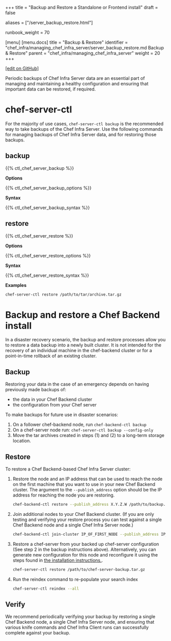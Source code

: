 +++
title = "Backup and Restore a Standalone or Frontend install"
draft = false

aliases = ["/server_backup_restore.html"]

runbook_weight = 70

[menu]
  [menu.docs]
    title = "Backup & Restore"
    identifier = "chef_infra/managing_chef_infra_server/server_backup_restore.md Backup & Restore"
    parent = "chef_infra/managing_chef_infra_server"
    weight = 20
+++    

[\[edit on GitHub\]](https://github.com/chef/chef-web-docs/blob/master/content/runbook/server_backup_restore.md)

Periodic backups of Chef Infra Server data are an essential part of
managing and maintaining a healthy configuration and ensuring that
important data can be restored, if required.

chef-server-ctl
===============

For the majority of use cases, `chef-server-ctl backup` is the
recommended way to take backups of the Chef Infra Server. Use the
following commands for managing backups of Chef Infra Server data, and
for restoring those backups.

backup
------

{{% ctl_chef_server_backup %}}

**Options**

{{% ctl_chef_server_backup_options %}}

**Syntax**

{{% ctl_chef_server_backup_syntax %}}

restore
-------

{{% ctl_chef_server_restore %}}

**Options**

{{% ctl_chef_server_restore_options %}}

**Syntax**

{{% ctl_chef_server_restore_syntax %}}

**Examples**

``` bash
chef-server-ctl restore /path/to/tar/archive.tar.gz
```

Backup and restore a Chef Backend install
=========================================

In a disaster recovery scenario, the backup and restore processes allow
you to restore a data backup into a newly built cluster. It is not
intended for the recovery of an individual machine in the chef-backend
cluster or for a point-in-time rollback of an existing cluster.

Backup
------

Restoring your data in the case of an emergency depends on having
previously made backups of:

-   the data in your Chef Backend cluster
-   the configuration from your Chef server

To make backups for future use in disaster scenarios:

1.  On a follower chef-backend node, run `chef-backend-ctl backup`
2.  On a chef-server node run: `chef-server-ctl backup --config-only`
3.  Move the tar archives created in steps (1) and (2) to a long-term
    storage location.

Restore
-------

To restore a Chef Backend-based Chef Infra Server cluster:

1.  Restore the node and an IP address that can be used to reach the
    node on the first machine that you want to use in your new Chef
    Backend cluster. The argument to the `--publish_address` option
    should be the IP address for reaching the node you are restoring.

    ``` bash
    chef-backend-ctl restore --publish_address X.Y.Z.W /path/to/backup.tar.gz
    ```

2.  Join additional nodes to your Chef Backend cluster. (If you are only
    testing and verifying your restore process you can test against a
    single Chef Backend node and a single Chef Infra Server node.)

    ``` bash
    chef-backend-ctl join-cluster IP_OF_FIRST_NODE --publish_address IP_OF_THIS_NODE
    ```

3.  Restore a chef-server from your backed up chef-server configuration
    (See step 2 in the backup instructions above). Alternatively, you
    can generate new configuration for this node and reconfigure it
    using the steps found in [the installation
    instructions.](/install_server_ha/#step-5-install-and-configure-first-frontend).

    ``` bash
    chef-server-ctl restore /path/to/chef-server-backup.tar.gz
    ```

4.  Run the reindex command to re-populate your search index

    ``` bash
    chef-server-ctl reindex --all
    ```

Verify
------

We recommend periodically verifying your backup by restoring a single
Chef Backend node, a single Chef Infra Server node, and ensuring that
various knife commands and Chef Infra Client runs can successfully
complete against your backup.

